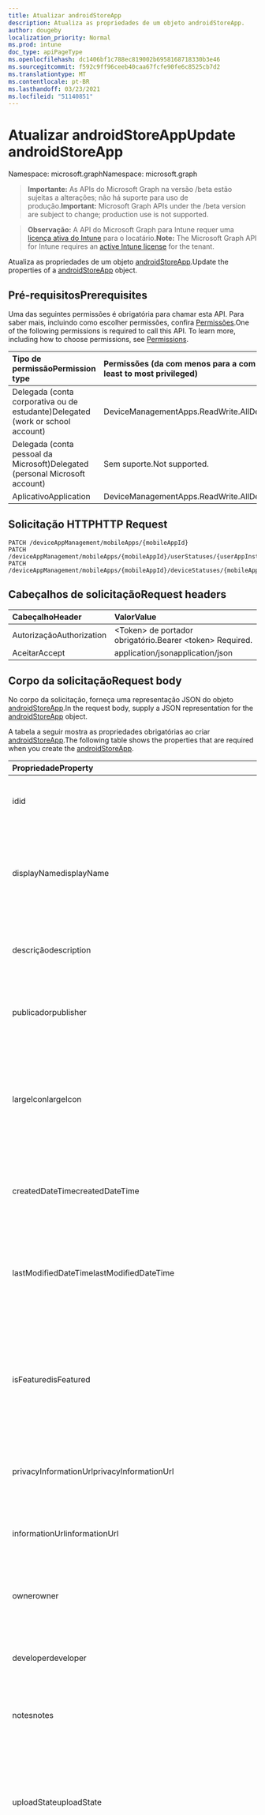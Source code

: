 ```yaml
---
title: Atualizar androidStoreApp
description: Atualiza as propriedades de um objeto androidStoreApp.
author: dougeby
localization_priority: Normal
ms.prod: intune
doc_type: apiPageType
ms.openlocfilehash: dc1406bf1c788ec819002b6958168718330b3e46
ms.sourcegitcommit: f592c9ff96ceeb40caa67fcfe90fe6c8525cb7d2
ms.translationtype: MT
ms.contentlocale: pt-BR
ms.lasthandoff: 03/23/2021
ms.locfileid: "51140851"
---
```

# <a name="update-androidstoreapp"></a><span data-ttu-id="6e958-103">Atualizar androidStoreApp</span><span class="sxs-lookup"><span data-stu-id="6e958-103">Update androidStoreApp</span></span>

<span data-ttu-id="6e958-104">Namespace: microsoft.graph</span><span class="sxs-lookup"><span data-stu-id="6e958-104">Namespace: microsoft.graph</span></span>

> <span data-ttu-id="6e958-105">**Importante:** As APIs do Microsoft Graph na versão /beta estão sujeitas a alterações; não há suporte para uso de produção.</span><span class="sxs-lookup"><span data-stu-id="6e958-105">**Important:** Microsoft Graph APIs under the /beta version are subject to change; production use is not supported.</span></span>

> <span data-ttu-id="6e958-106">**Observação:** A API do Microsoft Graph para Intune requer uma [licença ativa do Intune](https://go.microsoft.com/fwlink/?linkid=839381) para o locatário.</span><span class="sxs-lookup"><span data-stu-id="6e958-106">**Note:** The Microsoft Graph API for Intune requires an [active Intune license](https://go.microsoft.com/fwlink/?linkid=839381) for the tenant.</span></span>

<span data-ttu-id="6e958-107">Atualiza as propriedades de um objeto [androidStoreApp](../resources/intune-apps-androidstoreapp.md).</span><span class="sxs-lookup"><span data-stu-id="6e958-107">Update the properties of a [androidStoreApp](../resources/intune-apps-androidstoreapp.md) object.</span></span>

## <a name="prerequisites"></a><span data-ttu-id="6e958-108">Pré-requisitos</span><span class="sxs-lookup"><span data-stu-id="6e958-108">Prerequisites</span></span>
<span data-ttu-id="6e958-p101">Uma das seguintes permissões é obrigatória para chamar esta API. Para saber mais, incluindo como escolher permissões, confira [Permissões](/graph/permissions-reference).</span><span class="sxs-lookup"><span data-stu-id="6e958-p101">One of the following permissions is required to call this API. To learn more, including how to choose permissions, see [Permissions](/graph/permissions-reference).</span></span>

|<span data-ttu-id="6e958-111">Tipo de permissão</span><span class="sxs-lookup"><span data-stu-id="6e958-111">Permission type</span></span>|<span data-ttu-id="6e958-112">Permissões (da com menos para a com mais privilégios)</span><span class="sxs-lookup"><span data-stu-id="6e958-112">Permissions (from least to most privileged)</span></span>|
|:---|:---|
|<span data-ttu-id="6e958-113">Delegada (conta corporativa ou de estudante)</span><span class="sxs-lookup"><span data-stu-id="6e958-113">Delegated (work or school account)</span></span>|<span data-ttu-id="6e958-114">DeviceManagementApps.ReadWrite.All</span><span class="sxs-lookup"><span data-stu-id="6e958-114">DeviceManagementApps.ReadWrite.All</span></span>|
|<span data-ttu-id="6e958-115">Delegada (conta pessoal da Microsoft)</span><span class="sxs-lookup"><span data-stu-id="6e958-115">Delegated (personal Microsoft account)</span></span>|<span data-ttu-id="6e958-116">Sem suporte.</span><span class="sxs-lookup"><span data-stu-id="6e958-116">Not supported.</span></span>|
|<span data-ttu-id="6e958-117">Aplicativo</span><span class="sxs-lookup"><span data-stu-id="6e958-117">Application</span></span>|<span data-ttu-id="6e958-118">DeviceManagementApps.ReadWrite.All</span><span class="sxs-lookup"><span data-stu-id="6e958-118">DeviceManagementApps.ReadWrite.All</span></span>|

## <a name="http-request"></a><span data-ttu-id="6e958-119">Solicitação HTTP</span><span class="sxs-lookup"><span data-stu-id="6e958-119">HTTP Request</span></span>
<!-- {
  "blockType": "ignored"
}
-->
``` http
PATCH /deviceAppManagement/mobileApps/{mobileAppId}
PATCH /deviceAppManagement/mobileApps/{mobileAppId}/userStatuses/{userAppInstallStatusId}/app
PATCH /deviceAppManagement/mobileApps/{mobileAppId}/deviceStatuses/{mobileAppInstallStatusId}/app
```

## <a name="request-headers"></a><span data-ttu-id="6e958-120">Cabeçalhos de solicitação</span><span class="sxs-lookup"><span data-stu-id="6e958-120">Request headers</span></span>
|<span data-ttu-id="6e958-121">Cabeçalho</span><span class="sxs-lookup"><span data-stu-id="6e958-121">Header</span></span>|<span data-ttu-id="6e958-122">Valor</span><span class="sxs-lookup"><span data-stu-id="6e958-122">Value</span></span>|
|:---|:---|
|<span data-ttu-id="6e958-123">Autorização</span><span class="sxs-lookup"><span data-stu-id="6e958-123">Authorization</span></span>|<span data-ttu-id="6e958-124">&lt;Token&gt; de portador obrigatório.</span><span class="sxs-lookup"><span data-stu-id="6e958-124">Bearer &lt;token&gt; Required.</span></span>|
|<span data-ttu-id="6e958-125">Aceitar</span><span class="sxs-lookup"><span data-stu-id="6e958-125">Accept</span></span>|<span data-ttu-id="6e958-126">application/json</span><span class="sxs-lookup"><span data-stu-id="6e958-126">application/json</span></span>|

## <a name="request-body"></a><span data-ttu-id="6e958-127">Corpo da solicitação</span><span class="sxs-lookup"><span data-stu-id="6e958-127">Request body</span></span>
<span data-ttu-id="6e958-128">No corpo da solicitação, forneça uma representação JSON do objeto [androidStoreApp](../resources/intune-apps-androidstoreapp.md).</span><span class="sxs-lookup"><span data-stu-id="6e958-128">In the request body, supply a JSON representation for the [androidStoreApp](../resources/intune-apps-androidstoreapp.md) object.</span></span>

<span data-ttu-id="6e958-129">A tabela a seguir mostra as propriedades obrigatórias ao criar [androidStoreApp](../resources/intune-apps-androidstoreapp.md).</span><span class="sxs-lookup"><span data-stu-id="6e958-129">The following table shows the properties that are required when you create the [androidStoreApp](../resources/intune-apps-androidstoreapp.md).</span></span>

|<span data-ttu-id="6e958-130">Propriedade</span><span class="sxs-lookup"><span data-stu-id="6e958-130">Property</span></span>|<span data-ttu-id="6e958-131">Tipo</span><span class="sxs-lookup"><span data-stu-id="6e958-131">Type</span></span>|<span data-ttu-id="6e958-132">Descrição</span><span class="sxs-lookup"><span data-stu-id="6e958-132">Description</span></span>|
|:---|:---|:---|
|<span data-ttu-id="6e958-133">id</span><span class="sxs-lookup"><span data-stu-id="6e958-133">id</span></span>|<span data-ttu-id="6e958-134">Cadeia de caracteres</span><span class="sxs-lookup"><span data-stu-id="6e958-134">String</span></span>|<span data-ttu-id="6e958-135">Chave da entidade.</span><span class="sxs-lookup"><span data-stu-id="6e958-135">Key of the entity.</span></span> <span data-ttu-id="6e958-136">Herdado de [mobileApp](../resources/intune-shared-mobileapp.md)</span><span class="sxs-lookup"><span data-stu-id="6e958-136">Inherited from [mobileApp](../resources/intune-shared-mobileapp.md)</span></span>|
|<span data-ttu-id="6e958-137">displayName</span><span class="sxs-lookup"><span data-stu-id="6e958-137">displayName</span></span>|<span data-ttu-id="6e958-138">Cadeia de caracteres</span><span class="sxs-lookup"><span data-stu-id="6e958-138">String</span></span>|<span data-ttu-id="6e958-139">O título do aplicativo importado ou definido pelo administrador.</span><span class="sxs-lookup"><span data-stu-id="6e958-139">The admin provided or imported title of the app.</span></span> <span data-ttu-id="6e958-140">Herdado de [mobileApp](../resources/intune-shared-mobileapp.md)</span><span class="sxs-lookup"><span data-stu-id="6e958-140">Inherited from [mobileApp](../resources/intune-shared-mobileapp.md)</span></span>|
|<span data-ttu-id="6e958-141">descrição</span><span class="sxs-lookup"><span data-stu-id="6e958-141">description</span></span>|<span data-ttu-id="6e958-142">Cadeia de caracteres</span><span class="sxs-lookup"><span data-stu-id="6e958-142">String</span></span>|<span data-ttu-id="6e958-143">A descrição do aplicativo.</span><span class="sxs-lookup"><span data-stu-id="6e958-143">The description of the app.</span></span> <span data-ttu-id="6e958-144">Herdado de [mobileApp](../resources/intune-shared-mobileapp.md)</span><span class="sxs-lookup"><span data-stu-id="6e958-144">Inherited from [mobileApp](../resources/intune-shared-mobileapp.md)</span></span>|
|<span data-ttu-id="6e958-145">publicador</span><span class="sxs-lookup"><span data-stu-id="6e958-145">publisher</span></span>|<span data-ttu-id="6e958-146">String</span><span class="sxs-lookup"><span data-stu-id="6e958-146">String</span></span>|<span data-ttu-id="6e958-147">O publicador do aplicativo.</span><span class="sxs-lookup"><span data-stu-id="6e958-147">The publisher of the app.</span></span> <span data-ttu-id="6e958-148">Herdado de [mobileApp](../resources/intune-shared-mobileapp.md)</span><span class="sxs-lookup"><span data-stu-id="6e958-148">Inherited from [mobileApp](../resources/intune-shared-mobileapp.md)</span></span>|
|<span data-ttu-id="6e958-149">largeIcon</span><span class="sxs-lookup"><span data-stu-id="6e958-149">largeIcon</span></span>|[<span data-ttu-id="6e958-150">mimeContent</span><span class="sxs-lookup"><span data-stu-id="6e958-150">mimeContent</span></span>](../resources/intune-shared-mimecontent.md)|<span data-ttu-id="6e958-151">O ícone grande, a ser exibido nos detalhes do aplicativo e usado para o carregamento do ícone.</span><span class="sxs-lookup"><span data-stu-id="6e958-151">The large icon, to be displayed in the app details and used for upload of the icon.</span></span> <span data-ttu-id="6e958-152">Herdado de [mobileApp](../resources/intune-shared-mobileapp.md)</span><span class="sxs-lookup"><span data-stu-id="6e958-152">Inherited from [mobileApp](../resources/intune-shared-mobileapp.md)</span></span>|
|<span data-ttu-id="6e958-153">createdDateTime</span><span class="sxs-lookup"><span data-stu-id="6e958-153">createdDateTime</span></span>|<span data-ttu-id="6e958-154">DateTimeOffset</span><span class="sxs-lookup"><span data-stu-id="6e958-154">DateTimeOffset</span></span>|<span data-ttu-id="6e958-155">A data e a hora da criação do aplicativo.</span><span class="sxs-lookup"><span data-stu-id="6e958-155">The date and time the app was created.</span></span> <span data-ttu-id="6e958-156">Herdado de [mobileApp](../resources/intune-shared-mobileapp.md)</span><span class="sxs-lookup"><span data-stu-id="6e958-156">Inherited from [mobileApp](../resources/intune-shared-mobileapp.md)</span></span>|
|<span data-ttu-id="6e958-157">lastModifiedDateTime</span><span class="sxs-lookup"><span data-stu-id="6e958-157">lastModifiedDateTime</span></span>|<span data-ttu-id="6e958-158">DateTimeOffset</span><span class="sxs-lookup"><span data-stu-id="6e958-158">DateTimeOffset</span></span>|<span data-ttu-id="6e958-159">A data e a hora que o aplicativo foi modificado pela última vez.</span><span class="sxs-lookup"><span data-stu-id="6e958-159">The date and time the app was last modified.</span></span> <span data-ttu-id="6e958-160">Herdado de [mobileApp](../resources/intune-shared-mobileapp.md)</span><span class="sxs-lookup"><span data-stu-id="6e958-160">Inherited from [mobileApp](../resources/intune-shared-mobileapp.md)</span></span>|
|<span data-ttu-id="6e958-161">isFeatured</span><span class="sxs-lookup"><span data-stu-id="6e958-161">isFeatured</span></span>|<span data-ttu-id="6e958-162">Boolean</span><span class="sxs-lookup"><span data-stu-id="6e958-162">Boolean</span></span>|<span data-ttu-id="6e958-163">O valor que indica se o aplicativo está marcado como em destaque pelo administrador. Herdado de [mobileApp](../resources/intune-shared-mobileapp.md)</span><span class="sxs-lookup"><span data-stu-id="6e958-163">The value indicating whether the app is marked as featured by the admin. Inherited from [mobileApp](../resources/intune-shared-mobileapp.md)</span></span>|
|<span data-ttu-id="6e958-164">privacyInformationUrl</span><span class="sxs-lookup"><span data-stu-id="6e958-164">privacyInformationUrl</span></span>|<span data-ttu-id="6e958-165">String</span><span class="sxs-lookup"><span data-stu-id="6e958-165">String</span></span>|<span data-ttu-id="6e958-166">A URL da declaração de privacidade.</span><span class="sxs-lookup"><span data-stu-id="6e958-166">The privacy statement Url.</span></span> <span data-ttu-id="6e958-167">Herdado de [mobileApp](../resources/intune-shared-mobileapp.md)</span><span class="sxs-lookup"><span data-stu-id="6e958-167">Inherited from [mobileApp](../resources/intune-shared-mobileapp.md)</span></span>|
|<span data-ttu-id="6e958-168">informationUrl</span><span class="sxs-lookup"><span data-stu-id="6e958-168">informationUrl</span></span>|<span data-ttu-id="6e958-169">String</span><span class="sxs-lookup"><span data-stu-id="6e958-169">String</span></span>|<span data-ttu-id="6e958-170">A URL de informações adicionais.</span><span class="sxs-lookup"><span data-stu-id="6e958-170">The more information Url.</span></span> <span data-ttu-id="6e958-171">Herdado de [mobileApp](../resources/intune-shared-mobileapp.md)</span><span class="sxs-lookup"><span data-stu-id="6e958-171">Inherited from [mobileApp](../resources/intune-shared-mobileapp.md)</span></span>|
|<span data-ttu-id="6e958-172">owner</span><span class="sxs-lookup"><span data-stu-id="6e958-172">owner</span></span>|<span data-ttu-id="6e958-173">Cadeia de caracteres</span><span class="sxs-lookup"><span data-stu-id="6e958-173">String</span></span>|<span data-ttu-id="6e958-174">O proprietário do conteúdo.</span><span class="sxs-lookup"><span data-stu-id="6e958-174">The owner of the app.</span></span> <span data-ttu-id="6e958-175">Herdado de [mobileApp](../resources/intune-shared-mobileapp.md)</span><span class="sxs-lookup"><span data-stu-id="6e958-175">Inherited from [mobileApp](../resources/intune-shared-mobileapp.md)</span></span>|
|<span data-ttu-id="6e958-176">developer</span><span class="sxs-lookup"><span data-stu-id="6e958-176">developer</span></span>|<span data-ttu-id="6e958-177">String</span><span class="sxs-lookup"><span data-stu-id="6e958-177">String</span></span>|<span data-ttu-id="6e958-178">O desenvolvedor do aplicativo.</span><span class="sxs-lookup"><span data-stu-id="6e958-178">The developer of the app.</span></span> <span data-ttu-id="6e958-179">Herdado de [mobileApp](../resources/intune-shared-mobileapp.md)</span><span class="sxs-lookup"><span data-stu-id="6e958-179">Inherited from [mobileApp](../resources/intune-shared-mobileapp.md)</span></span>|
|<span data-ttu-id="6e958-180">notes</span><span class="sxs-lookup"><span data-stu-id="6e958-180">notes</span></span>|<span data-ttu-id="6e958-181">String</span><span class="sxs-lookup"><span data-stu-id="6e958-181">String</span></span>|<span data-ttu-id="6e958-182">Anotações do aplicativo.</span><span class="sxs-lookup"><span data-stu-id="6e958-182">Notes for the app.</span></span> <span data-ttu-id="6e958-183">Herdado de [mobileApp](../resources/intune-shared-mobileapp.md)</span><span class="sxs-lookup"><span data-stu-id="6e958-183">Inherited from [mobileApp](../resources/intune-shared-mobileapp.md)</span></span>|
|<span data-ttu-id="6e958-184">uploadState</span><span class="sxs-lookup"><span data-stu-id="6e958-184">uploadState</span></span>|<span data-ttu-id="6e958-185">Int32</span><span class="sxs-lookup"><span data-stu-id="6e958-185">Int32</span></span>|<span data-ttu-id="6e958-186">O estado de carregamento.</span><span class="sxs-lookup"><span data-stu-id="6e958-186">The upload state.</span></span> <span data-ttu-id="6e958-187">Os valores possíveis são: 0 - `Not Ready` , 1 - `Ready` , 2 - `Processing` .</span><span class="sxs-lookup"><span data-stu-id="6e958-187">Possible values are: 0 - `Not Ready`, 1 - `Ready`, 2 - `Processing`.</span></span> <span data-ttu-id="6e958-188">Herdado de [mobileApp](../resources/intune-shared-mobileapp.md)</span><span class="sxs-lookup"><span data-stu-id="6e958-188">Inherited from [mobileApp](../resources/intune-shared-mobileapp.md)</span></span>|
|<span data-ttu-id="6e958-189">publishingState</span><span class="sxs-lookup"><span data-stu-id="6e958-189">publishingState</span></span>|[<span data-ttu-id="6e958-190">mobileAppPublishingState</span><span class="sxs-lookup"><span data-stu-id="6e958-190">mobileAppPublishingState</span></span>](../resources/intune-apps-mobileapppublishingstate.md)|<span data-ttu-id="6e958-191">O estado de publicação do aplicativo.</span><span class="sxs-lookup"><span data-stu-id="6e958-191">The publishing state for the app.</span></span> <span data-ttu-id="6e958-192">O aplicativo não pode ser assinado, a menos que ele seja publicado.</span><span class="sxs-lookup"><span data-stu-id="6e958-192">The app cannot be assigned unless the app is published.</span></span> <span data-ttu-id="6e958-193">Herdado de [mobileApp](../resources/intune-shared-mobileapp.md).</span><span class="sxs-lookup"><span data-stu-id="6e958-193">Inherited from [mobileApp](../resources/intune-shared-mobileapp.md).</span></span> <span data-ttu-id="6e958-194">Os valores possíveis são: `notPublished`, `processing`, `published`.</span><span class="sxs-lookup"><span data-stu-id="6e958-194">Possible values are: `notPublished`, `processing`, `published`.</span></span>|
|<span data-ttu-id="6e958-195">isAssigned</span><span class="sxs-lookup"><span data-stu-id="6e958-195">isAssigned</span></span>|<span data-ttu-id="6e958-196">Boolean</span><span class="sxs-lookup"><span data-stu-id="6e958-196">Boolean</span></span>|<span data-ttu-id="6e958-197">O valor que indica se o aplicativo é atribuído a pelo menos um grupo.</span><span class="sxs-lookup"><span data-stu-id="6e958-197">The value indicating whether the app is assigned to at least one group.</span></span> <span data-ttu-id="6e958-198">Herdado de [mobileApp](../resources/intune-shared-mobileapp.md)</span><span class="sxs-lookup"><span data-stu-id="6e958-198">Inherited from [mobileApp](../resources/intune-shared-mobileapp.md)</span></span>|
|<span data-ttu-id="6e958-199">roleScopeTagIds</span><span class="sxs-lookup"><span data-stu-id="6e958-199">roleScopeTagIds</span></span>|<span data-ttu-id="6e958-200">Coleção de cadeias de caracteres</span><span class="sxs-lookup"><span data-stu-id="6e958-200">String collection</span></span>|<span data-ttu-id="6e958-201">Lista de ids de marca de escopo para este aplicativo móvel.</span><span class="sxs-lookup"><span data-stu-id="6e958-201">List of scope tag ids for this mobile app.</span></span> <span data-ttu-id="6e958-202">Herdado de [mobileApp](../resources/intune-shared-mobileapp.md)</span><span class="sxs-lookup"><span data-stu-id="6e958-202">Inherited from [mobileApp](../resources/intune-shared-mobileapp.md)</span></span>|
|<span data-ttu-id="6e958-203">dependentAppCount</span><span class="sxs-lookup"><span data-stu-id="6e958-203">dependentAppCount</span></span>|<span data-ttu-id="6e958-204">Int32</span><span class="sxs-lookup"><span data-stu-id="6e958-204">Int32</span></span>|<span data-ttu-id="6e958-205">O número total de dependências que o aplicativo filho tem.</span><span class="sxs-lookup"><span data-stu-id="6e958-205">The total number of dependencies the child app has.</span></span> <span data-ttu-id="6e958-206">Herdado de [mobileApp](../resources/intune-shared-mobileapp.md)</span><span class="sxs-lookup"><span data-stu-id="6e958-206">Inherited from [mobileApp](../resources/intune-shared-mobileapp.md)</span></span>|
|<span data-ttu-id="6e958-207">supersedingAppCount</span><span class="sxs-lookup"><span data-stu-id="6e958-207">supersedingAppCount</span></span>|<span data-ttu-id="6e958-208">Int32</span><span class="sxs-lookup"><span data-stu-id="6e958-208">Int32</span></span>|<span data-ttu-id="6e958-209">O número total de aplicativos que esse aplicativo sobressede direta ou indiretamente.</span><span class="sxs-lookup"><span data-stu-id="6e958-209">The total number of apps this app directly or indirectly supersedes.</span></span> <span data-ttu-id="6e958-210">Herdado de [mobileApp](../resources/intune-shared-mobileapp.md)</span><span class="sxs-lookup"><span data-stu-id="6e958-210">Inherited from [mobileApp](../resources/intune-shared-mobileapp.md)</span></span>|
|<span data-ttu-id="6e958-211">supersededAppCount</span><span class="sxs-lookup"><span data-stu-id="6e958-211">supersededAppCount</span></span>|<span data-ttu-id="6e958-212">Int32</span><span class="sxs-lookup"><span data-stu-id="6e958-212">Int32</span></span>|<span data-ttu-id="6e958-213">O número total de aplicativos pelos quais esse aplicativo é, direta ou indiretamente, é suplido.</span><span class="sxs-lookup"><span data-stu-id="6e958-213">The total number of apps this app is directly or indirectly superseded by.</span></span> <span data-ttu-id="6e958-214">Herdado de [mobileApp](../resources/intune-shared-mobileapp.md)</span><span class="sxs-lookup"><span data-stu-id="6e958-214">Inherited from [mobileApp](../resources/intune-shared-mobileapp.md)</span></span>|
|<span data-ttu-id="6e958-215">packageId</span><span class="sxs-lookup"><span data-stu-id="6e958-215">packageId</span></span>|<span data-ttu-id="6e958-216">String</span><span class="sxs-lookup"><span data-stu-id="6e958-216">String</span></span>|<span data-ttu-id="6e958-217">O identificador do pacote.</span><span class="sxs-lookup"><span data-stu-id="6e958-217">The package identifier.</span></span>|
|<span data-ttu-id="6e958-218">appIdentifier</span><span class="sxs-lookup"><span data-stu-id="6e958-218">appIdentifier</span></span>|<span data-ttu-id="6e958-219">String</span><span class="sxs-lookup"><span data-stu-id="6e958-219">String</span></span>|<span data-ttu-id="6e958-220">O Nome da Identidade.</span><span class="sxs-lookup"><span data-stu-id="6e958-220">The Identity Name.</span></span>|
|<span data-ttu-id="6e958-221">appStoreUrl</span><span class="sxs-lookup"><span data-stu-id="6e958-221">appStoreUrl</span></span>|<span data-ttu-id="6e958-222">Cadeia de caracteres</span><span class="sxs-lookup"><span data-stu-id="6e958-222">String</span></span>|<span data-ttu-id="6e958-223">A URL da loja de aplicativos Android.</span><span class="sxs-lookup"><span data-stu-id="6e958-223">The Android app store URL.</span></span>|
|<span data-ttu-id="6e958-224">minimumSupportedOperatingSystem</span><span class="sxs-lookup"><span data-stu-id="6e958-224">minimumSupportedOperatingSystem</span></span>|[<span data-ttu-id="6e958-225">androidMinimumOperatingSystem</span><span class="sxs-lookup"><span data-stu-id="6e958-225">androidMinimumOperatingSystem</span></span>](../resources/intune-apps-androidminimumoperatingsystem.md)|<span data-ttu-id="6e958-226">O valor do sistema de operacional mínimo aplicável.</span><span class="sxs-lookup"><span data-stu-id="6e958-226">The value for the minimum applicable operating system.</span></span>|



## <a name="response"></a><span data-ttu-id="6e958-227">Resposta</span><span class="sxs-lookup"><span data-stu-id="6e958-227">Response</span></span>
<span data-ttu-id="6e958-228">Se bem-sucedido, este método retornará um código de resposta `200 OK` e um objeto [androidStoreApp](../resources/intune-apps-androidstoreapp.md) atualizado no corpo da resposta.</span><span class="sxs-lookup"><span data-stu-id="6e958-228">If successful, this method returns a `200 OK` response code and an updated [androidStoreApp](../resources/intune-apps-androidstoreapp.md) object in the response body.</span></span>

## <a name="example"></a><span data-ttu-id="6e958-229">Exemplo</span><span class="sxs-lookup"><span data-stu-id="6e958-229">Example</span></span>

### <a name="request"></a><span data-ttu-id="6e958-230">Solicitação</span><span class="sxs-lookup"><span data-stu-id="6e958-230">Request</span></span>
<span data-ttu-id="6e958-231">Este é um exemplo da solicitação.</span><span class="sxs-lookup"><span data-stu-id="6e958-231">Here is an example of the request.</span></span>
``` http
PATCH https://graph.microsoft.com/beta/deviceAppManagement/mobileApps/{mobileAppId}
Content-type: application/json
Content-length: 1327

{
  "@odata.type": "#microsoft.graph.androidStoreApp",
  "displayName": "Display Name value",
  "description": "Description value",
  "publisher": "Publisher value",
  "largeIcon": {
    "@odata.type": "microsoft.graph.mimeContent",
    "type": "Type value",
    "value": "dmFsdWU="
  },
  "isFeatured": true,
  "privacyInformationUrl": "https://example.com/privacyInformationUrl/",
  "informationUrl": "https://example.com/informationUrl/",
  "owner": "Owner value",
  "developer": "Developer value",
  "notes": "Notes value",
  "uploadState": 11,
  "publishingState": "processing",
  "isAssigned": true,
  "roleScopeTagIds": [
    "Role Scope Tag Ids value"
  ],
  "dependentAppCount": 1,
  "supersedingAppCount": 3,
  "supersededAppCount": 2,
  "packageId": "Package Id value",
  "appIdentifier": "App Identifier value",
  "appStoreUrl": "https://example.com/appStoreUrl/",
  "minimumSupportedOperatingSystem": {
    "@odata.type": "microsoft.graph.androidMinimumOperatingSystem",
    "v4_0": true,
    "v4_0_3": true,
    "v4_1": true,
    "v4_2": true,
    "v4_3": true,
    "v4_4": true,
    "v5_0": true,
    "v5_1": true,
    "v6_0": true,
    "v7_0": true,
    "v7_1": true,
    "v8_0": true,
    "v8_1": true,
    "v9_0": true,
    "v10_0": true,
    "v11_0": true
  }
}
```

### <a name="response"></a><span data-ttu-id="6e958-232">Resposta</span><span class="sxs-lookup"><span data-stu-id="6e958-232">Response</span></span>
<span data-ttu-id="6e958-p121">Veja a seguir um exemplo da resposta. Observação: o objeto response mostrado aqui pode estar truncado por motivos de concisão. Todas as propriedades serão retornadas de uma chamada real.</span><span class="sxs-lookup"><span data-stu-id="6e958-p121">Here is an example of the response. Note: The response object shown here may be truncated for brevity. All of the properties will be returned from an actual call.</span></span>
``` http
HTTP/1.1 200 OK
Content-Type: application/json
Content-Length: 1499

{
  "@odata.type": "#microsoft.graph.androidStoreApp",
  "id": "1f2b7654-7654-1f2b-5476-2b1f54762b1f",
  "displayName": "Display Name value",
  "description": "Description value",
  "publisher": "Publisher value",
  "largeIcon": {
    "@odata.type": "microsoft.graph.mimeContent",
    "type": "Type value",
    "value": "dmFsdWU="
  },
  "createdDateTime": "2017-01-01T00:02:43.5775965-08:00",
  "lastModifiedDateTime": "2017-01-01T00:00:35.1329464-08:00",
  "isFeatured": true,
  "privacyInformationUrl": "https://example.com/privacyInformationUrl/",
  "informationUrl": "https://example.com/informationUrl/",
  "owner": "Owner value",
  "developer": "Developer value",
  "notes": "Notes value",
  "uploadState": 11,
  "publishingState": "processing",
  "isAssigned": true,
  "roleScopeTagIds": [
    "Role Scope Tag Ids value"
  ],
  "dependentAppCount": 1,
  "supersedingAppCount": 3,
  "supersededAppCount": 2,
  "packageId": "Package Id value",
  "appIdentifier": "App Identifier value",
  "appStoreUrl": "https://example.com/appStoreUrl/",
  "minimumSupportedOperatingSystem": {
    "@odata.type": "microsoft.graph.androidMinimumOperatingSystem",
    "v4_0": true,
    "v4_0_3": true,
    "v4_1": true,
    "v4_2": true,
    "v4_3": true,
    "v4_4": true,
    "v5_0": true,
    "v5_1": true,
    "v6_0": true,
    "v7_0": true,
    "v7_1": true,
    "v8_0": true,
    "v8_1": true,
    "v9_0": true,
    "v10_0": true,
    "v11_0": true
  }
}
```




